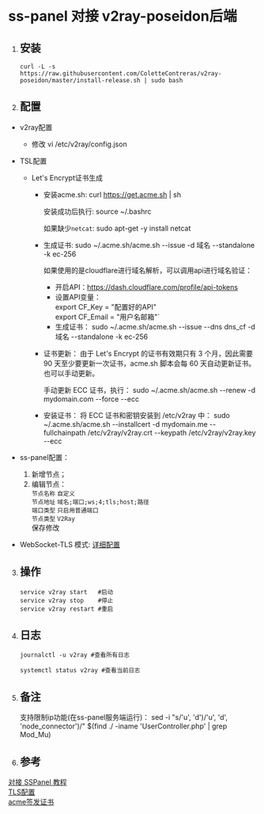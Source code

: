 # **ss-panel 对接 v2ray-poseidon后端**
1. ## 安装
       curl -L -s https://raw.githubusercontent.com/ColetteContreras/v2ray-poseidon/master/install-release.sh | sudo bash

2. ## 配置
  - v2ray配置
    - 修改
           vi /etc/v2ray/config.json

  - TSL配置
    - Let's Encrypt证书生成
      - 安装acme.sh:
             curl https://get.acme.sh | sh

        安装成功后执行:
             source ~/.bashrc

        如果缺少`netcat`:
             sudo apt-get -y install netcat

      - 生成证书:
             sudo ~/.acme.sh/acme.sh --issue -d 域名 --standalone -k ec-256

        如果使用的是cloudflare进行域名解析，可以调用api进行域名验证：
        - 开启API：https://dash.cloudflare.com/profile/api-tokens
        - 设置API变量：  
               export CF_Key = "配置好的API"  
               export CF_Email = "用户名邮箱"`
        - 生成证书：
               sudo ~/.acme.sh/acme.sh --issue --dns dns_cf -d 域名 --standalone -k ec-256

      - 证书更新：
      由于 Let's Encrypt 的证书有效期只有 3 个月，因此需要 90 天至少要更新一次证书，acme.sh 脚本会每 60 天自动更新证书。也可以手动更新。

        手动更新 ECC 证书，执行：
             sudo ~/.acme.sh/acme.sh --renew -d mydomain.com --force --ecc
      - 安装证书：
      将 ECC 证书和密钥安装到 /etc/v2ray 中：
             sudo ~/.acme.sh/acme.sh --installcert -d mydomain.me --fullchainpath /etc/v2ray/v2ray.crt --keypath /etc/v2ray/v2ray.key --ecc

  - ss-panel配置：
    1. 新增节点；
    2. 编辑节点：  
    `节点名称` `自定义`  
    `节点地址` `域名;端口;ws;4;tls;host;路径`  
    `端口类型` `只启用普通端口`  
    `节点类型` `V2Ray`  
    保存修改

  - WebSocket-TLS 模式:
  [详细配置](https://raw.githubusercontent.com/412jht/share/s/docs/v2ray/v2ray-config.json)
3. ## 操作
       service v2ray start   #启动
       service v2ray stop    #停止
       service v2ray restart #重启


4. ## 日志
       journalctl -u v2ray #查看所有日志

       systemctl status v2ray #查看当前日志

5. ## 备注
      支持限制ip功能(在ss-panel服务端运行)：
       sed -i "s/'u', 'd')/'u', 'd', 'node_connector')/" $(find ./ -iname 'UserController.php' | grep Mod_Mu)

6. ## 参考
  [对接 SSPanel 教程](https://github.com/ColetteContreras/v2ray-poseidon/wiki/0202-%E5%AF%B9%E6%8E%A5-SSPanel-%E6%95%99%E7%A8%8B)  
  [TLS配置](https://toutyrater.github.io/advanced/tls.html)  
  [acme签发证书](https://painso.com/2017/02/28/acme-lets-encrypt-issue/)

